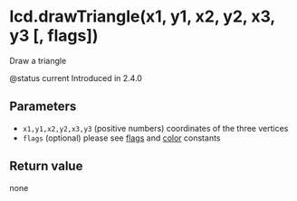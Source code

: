 # lcd.drawTriangle\(x1, y1, x2, y2, x3, y3 \[, flags\]\)

Draw a triangle

@status current Introduced in 2.4.0

## Parameters

* `x1,y1,x2,y2,x3,y3` \(positive numbers\) coordinates of the three vertices
* `flags` \(optional\) please see [flags](../constants/flags-and-pattern-constants.md) and [color](../constants/color-constants.md) constants

## Return value

none

